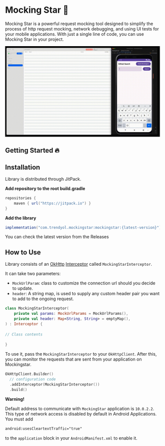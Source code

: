 # Mocking Star 🌟

Mocking Star is a powerful request mocking tool designed to simplify the process of http request mocking, network debugging, and using UI tests for your mobile applications.  With just a single line of code, you can use Mocking Star in your project.

![](/img/demo.gif)

## Getting Started 🔥



## Installation

Library is distributed through JitPack.

**Add repository to the root build.gradle**

```gradle
repositories {
	maven { url("https://jitpack.io") }
}
```

**Add the library**

```gradle
implementation("com.trendyol.mockingstar:mockingstar:{latest-version}")
```

You can check the latest version from the Releases

## How to Use

Library consists of an [OkHttp](https://square.github.io/okhttp/) [Interceptor](https://square.github.io/okhttp/features/interceptors/) called `MockingStarInterceptor`. 

It can take two parameters: 
- `MockUrlParam`: class to customize the connection url should you decide to update.
- `header`: A string map, is used to supply any custom header pair you want to add to the ongoing request.

```kotlin
class MockingStarInterceptor(
	private val params: MockUrlParams = MockUrlParams(),
	private val header: Map<String, String> = emptyMap(),
) : Interceptor {

// Class contents

}
```

To use it, pass the `MockingStarInterceptor` to your `OkHttpClient`. After this, you can monitor the requests that are sent from your application on Mockingstar.

```kotlin
OkHttpClient.Builder()
  // configuration code
  .addInterceptor(MockingStarInterceptor())
  .build()
```

**Warning!**

Default address to communicate with `MockingStar` application is `10.0.2.2`. This type of network access is disabled by default in Android Applications. You must add 

```xml
android:usesCleartextTraffic="true"
```

to the `application` block in your `AndroidManifest.xml` to enable it.



